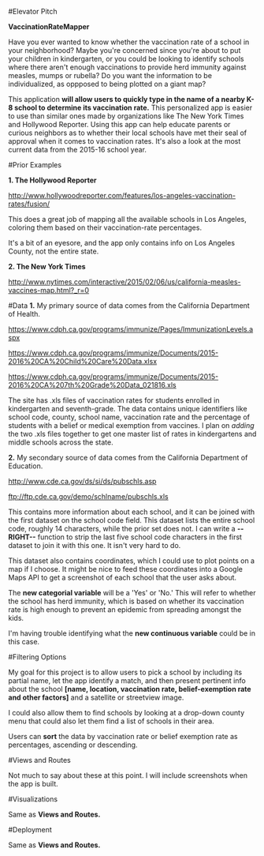 #Elevator Pitch

**VaccinationRateMapper**

Have you ever wanted to know whether the vaccination rate of a school in your neighborhood? Maybe you're concerned since you're about to put your children in kindergarten, or you could be looking to identify schools where there aren't enough vaccinations to provide herd immunity against measles, mumps or rubella? Do you want the information to be individualized, as oppposed to being plotted on a giant map?

This application **will allow users to quickly type in the name of a nearby K-8 school to determine its vaccination rate.** This personalized app is easier to use than similar ones made by organizations like The New York Times and Hollywood Reporter. Using this app can help educate parents or curious neighbors as to whether their local schools have met their seal of approval when it comes to vaccination rates. It's also a look at the most current data from the 2015-16 school year.


#Prior Examples

**1. The Hollywood Reporter**

http://www.hollywoodreporter.com/features/los-angeles-vaccination-rates/fusion/

This does a great job of mapping all the available schools in Los Angeles, coloring them based on their vaccination-rate percentages.

It's a bit of an eyesore, and the app only contains info on Los Angeles County, not the entire state.


**2. The New York Times**

http://www.nytimes.com/interactive/2015/02/06/us/california-measles-vaccines-map.html?_r=0


#Data
**1.** My primary source of data comes from the California Department of Health.

https://www.cdph.ca.gov/programs/immunize/Pages/ImmunizationLevels.aspx

https://www.cdph.ca.gov/programs/immunize/Documents/2015-2016%20CA%20Child%20Care%20Data.xlsx

https://www.cdph.ca.gov/programs/immunize/Documents/2015-2016%20CA%207th%20Grade%20Data_021816.xls


The site has .xls files of vaccination rates for students enrolled in kindergarten and seventh-grade. The data contains unique identifiers like school code, county, school name, vaccination rate and the percentage of students with a belief or medical exemption from vaccines. I plan on *adding* the two .xls files together to get one master list of rates in kindergartens and middle schools across the state.

**2.** My secondary source of data comes from the California Department of Education. 

http://www.cde.ca.gov/ds/si/ds/pubschls.asp

ftp://ftp.cde.ca.gov/demo/schlname/pubschls.xls

This contains more information about each school, and it can be joined with the first dataset on the school code field. This dataset lists the entire school code, roughly 14 characters, while the prior set does not. I can write a **--RIGHT--** function to strip the last five school code characters in the first dataset to join it with this one. It isn't very hard to do.

This dataset also contains coordinates, which I could use to plot points on a map if I choose. It might be nice to feed these coordinates into a Google Maps API to get a screenshot of each school that the user asks about.

The **new categorial variable** will be a 'Yes' or 'No.' This will refer to whether the school has herd immunity, which is based on whether its vaccination rate is high enough to prevent an epidemic from spreading amongst the kids.

I'm having trouble identifying what the **new continuous variable** could be in this case.

#Filtering Options

My goal for this project is to allow users to pick a school by including its partial name, let the app identify a match, and then present pertinent info about the school **[name, location, vaccination rate, belief-exemption rate and other factors]** and a satellite or streetview image.


I could also allow them to find schools by looking at a drop-down county menu that could also let them find a list of schools in their area.

Users can **sort** the data by vaccination rate or belief exemption rate as percentages, ascending or descending. 

#Views and Routes

Not much to say about these at this point. I will include screenshots when the app is built.


#Visualizations

Same as **Views and Routes.**

#Deployment

Same as **Views and Routes.**
